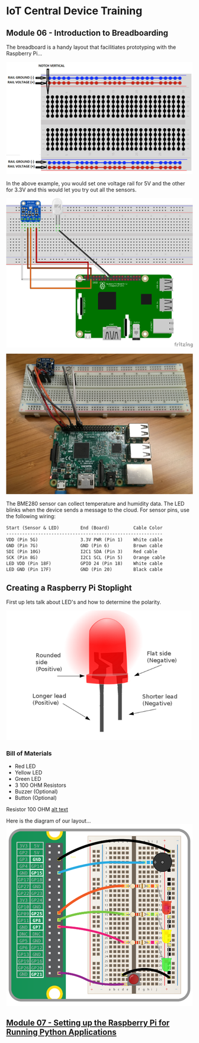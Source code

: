 # IoT Central Device Training
## Module 06 - Introduction to Breadboarding

The breadboard is a handy layout that facilitiates prototyping with the Raspberry Pi...

![alt text](../../Assets/breadboard-layout.png "Breadboard Layout")

In the above example, you would set one voltage rail for 5V and the other for 3.3V and this would let you try out all the sensors.

![alt text](../../Assets/3-raspberry-pi-sensor-connection.png "Breadboarding 1")

![alt text](../../Assets/real-world-breadboarded-connected-pi.png "Breadboarding 2")

The BME280 sensor can collect temperature and humidity data. The LED blinks when the device sends a message to the cloud.
For sensor pins, use the following wiring:
```
Start (Sensor & LED)        End (Board)         Cable Color
-----------------------------------------------------------
VDD (Pin 5G)                3.3V PWR (Pin 1)    White cable
GND (Pin 7G)                GND (Pin 6)         Brown cable
SDI (Pin 10G)               I2C1 SDA (Pin 3)    Red cable
SCK (Pin 8G)                I2C1 SCL (Pin 5)    Orange cable
LED VDD (Pin 18F)           GPIO 24 (Pin 18)    White cable
LED GND (Pin 17F)           GND (Pin 20)        Black cable
```
## Creating a Raspberry Pi Stoplight
First up lets talk about LED's and how to determine the polarity.

![alt text](../../Assets/led-polarity.png "LED Polarity")

### Bill of Materials
* Red LED
* Yellow LED
* Green LED
* 3 100 OHM Resistors
* Buzzer (Optional)
* Button (Optional)

Resistor 100 OHM
[alt text](../../Assets/100-ohm.jpg "100 OHM")

Here is the diagram of our layout...
![alt text](../../Assets/raspberry-pi-stoplight-breadboard.png "Breadboard Layout for Stoplight")


## [Module 07 - Setting up the Raspberry Pi for Running Python Applications](../Module07/README.md)